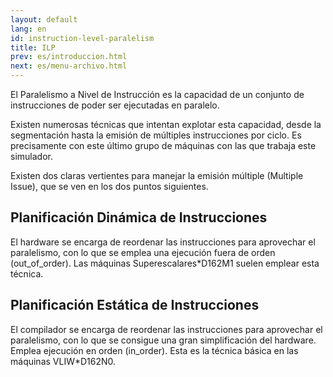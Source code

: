 ```yaml
---
layout: default
lang: en
id: instruction-level-paralelism
title: ILP
prev: es/introduccion.html
next: es/menu-archivo.html
---
```


El Paralelismo a Nivel de Instrucción es la capacidad de un conjunto de instrucciones de poder ser ejecutadas en paralelo.

Existen numerosas técnicas que intentan explotar esta capacidad, desde la segmentación hasta la emisión de múltiples instrucciones por ciclo. Es precisamente con este último grupo de máquinas con las que trabaja este simulador.

Existen dos claras vertientes para manejar la emisión múltiple (Multiple Issue), que se ven en los dos puntos siguientes.


## Planificación Dinámica de Instrucciones

El hardware se encarga de reordenar las instrucciones para aprovechar el paralelismo, con lo que se emplea una ejecución fuera de orden (out_of_order). Las máquinas Superescalares*D162M1 suelen emplear esta técnica. 


## Planificación Estática de Instrucciones

El compilador se encarga de reordenar las instrucciones para aprovechar el paralelismo, con lo que se consigue una gran simplificación del hardware. Emplea ejecución en orden (in_order). Esta es la técnica básica en las máquinas VLIW*D162N0.

